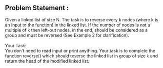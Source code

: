 Problem Statement :
-------------------
Given a linked list of size N. The task is to reverse every k nodes (where k is an input to the function) in the linked list. If the number of nodes is not a multiple of k then left-out nodes, in the end, should be considered as a group and must be reversed (See Example 2 for clarification).
<br/>
<br/>
Your Task:<br/>
You don't need to read input or print anything. Your task is to complete the function reverse() which should reverse the linked list in group of size k and return the head of the modified linked list.
